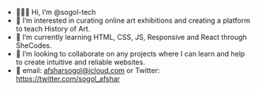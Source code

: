 - 👩🏻‍💻 Hi, I’m @sogol-tech
- 🔭 I’m interested in curating online art exhibitions and creating a platform to teach History of Art. 
- 💬 I’m currently learning HTML, CSS, JS, Responsive and React through SheCodes. 
- 👀 I’m looking to collaborate on any projects where I can learn and help to create intuitive and reliable websites. 
- 🦾 email: afsharsogol@icloud.com or Twitter: https://twitter.com/sogol_afshar 

<!---
sogol-tech/sogol-tech is a ✨ special ✨ repository because its `README.md` (this file) appears on your GitHub profile.
You can click the Preview link to take a look at your changes.
--->
